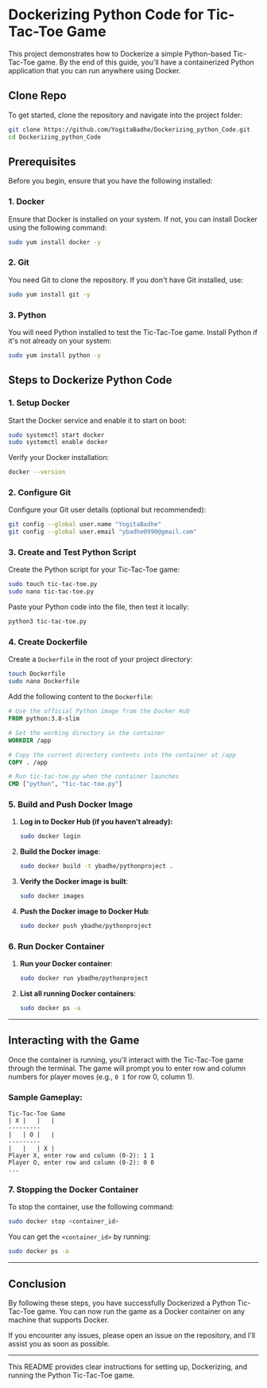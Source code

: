 # Dockerizing Python Code for Tic-Tac-Toe Game

This project demonstrates how to Dockerize a simple Python-based Tic-Tac-Toe game. By the end of this guide, you'll have a containerized Python application that you can run anywhere using Docker.

## Clone Repo
To get started, clone the repository and navigate into the project folder:
```bash
git clone https://github.com/YogitaBadhe/Dockerizing_python_Code.git
cd Dockerizing_python_Code
```

## Prerequisites

Before you begin, ensure that you have the following installed:

### 1. **Docker**
Ensure that Docker is installed on your system. If not, you can install Docker using the following command:
```bash
sudo yum install docker -y
```

### 2. **Git**
You need Git to clone the repository. If you don't have Git installed, use:
```bash
sudo yum install git -y
```

### 3. **Python**
You will need Python installed to test the Tic-Tac-Toe game. Install Python if it's not already on your system:
```bash
sudo yum install python -y
```

## Steps to Dockerize Python Code

### 1. **Setup Docker**
Start the Docker service and enable it to start on boot:
```bash
sudo systemctl start docker
sudo systemctl enable docker
```
Verify your Docker installation:
```bash
docker --version
```

### 2. **Configure Git**
Configure your Git user details (optional but recommended):
```bash
git config --global user.name "YogitaBadhe"
git config --global user.email "ybadhe0990@gmail.com"
```

### 3. **Create and Test Python Script**
Create the Python script for your Tic-Tac-Toe game:
```bash
sudo touch tic-tac-toe.py
sudo nano tic-tac-toe.py
```

Paste your Python code into the file, then test it locally:
```bash
python3 tic-tac-toe.py
```

### 4. **Create Dockerfile**
Create a `Dockerfile` in the root of your project directory:
```bash
touch Dockerfile
sudo nano Dockerfile
```

Add the following content to the `Dockerfile`:
```dockerfile
# Use the official Python image from the Docker Hub
FROM python:3.8-slim

# Set the working directory in the container
WORKDIR /app

# Copy the current directory contents into the container at /app
COPY . /app

# Run tic-tac-toe.py when the container launches
CMD ["python", "tic-tac-toe.py"]
```

### 5. **Build and Push Docker Image**

1. **Log in to Docker Hub (if you haven’t already):**
   ```bash
   sudo docker login
   ```

2. **Build the Docker image**:
   ```bash
   sudo docker build -t ybadhe/pythonproject .
   ```

3. **Verify the Docker image is built**:
   ```bash
   sudo docker images
   ```

4. **Push the Docker image to Docker Hub**:
   ```bash
   sudo docker push ybadhe/pythonproject
   ```

### 6. **Run Docker Container**

1. **Run your Docker container**:
   ```bash
   sudo docker run ybadhe/pythonproject
   ```

2. **List all running Docker containers**:
   ```bash
   sudo docker ps -a
   ```

---

## Interacting with the Game

Once the container is running, you'll interact with the Tic-Tac-Toe game through the terminal. The game will prompt you to enter row and column numbers for player moves (e.g., `0 1` for row 0, column 1).

### Sample Gameplay:
```
Tic-Tac-Toe Game
| X |   |   |
---------
|   | O |   |
---------
|   |   | X |
Player X, enter row and column (0-2): 1 1
Player O, enter row and column (0-2): 0 0
...
```

### 7. **Stopping the Docker Container**
To stop the container, use the following command:
```bash
sudo docker stop <container_id>
```
You can get the `<container_id>` by running:
```bash
sudo docker ps -a
```

---

## Conclusion

By following these steps, you have successfully Dockerized a Python Tic-Tac-Toe game. You can now run the game as a Docker container on any machine that supports Docker.

If you encounter any issues, please open an issue on the repository, and I'll assist you as soon as possible.

---

This README provides clear instructions for setting up, Dockerizing, and running the Python Tic-Tac-Toe game.
